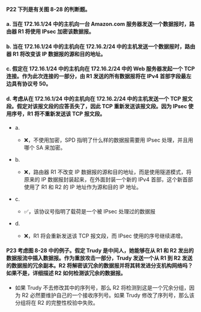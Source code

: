 #### P22 下列是有关图 8-28 的判断题。
#### a. 当在 172.16.1/24 中的主机向一台 Amazon.com 服务器发送一个数据报时，路由器 R1 将使用 IPsec 加密该数据报。
#### b. 当在 172.16.1/24 中的主机向在 172.16.2/24 中的主机发送一个数据报时，路由器 R1 将改变该 IP 数据报的源和目的地址。
#### c. 假定在 172.16.1/24 中的主机向在 172.16.2/24 中的 Web 服务器发起一个 TCP 连接。作为此次连接的一部分，由 R1 发送的所有数据报将在 IPv4 首部字段最左边具有协议号 50。
#### d. 考虑从在 172.16.1/24 中的主机向在 172.16.2/24 中的主机发送一个 TCP 报文段。假定对该报文段的应答丢失了，因此 TCP 重新发送该报文段。因为 IPsec 使用序号，R1 将不重新发送该 TCP 报文段。

   * a.
      * ❌，不使用加密，SPD 指明了什么样的数据报需要用 IPsec 处理，并且用哪个 SA 来加密。
      
   * b.
      *  ❌，路由器 R1 不改变 IP 数据报的源和目的地址，而是使用隧道模式，将原来的 IP 数据报封装起来，在外面封装一个新的 IPv4 首部，这个新首部使用了 R1 和 R2 的 IP 地址作为源和目的 IP 地址。

   * c.
      * ✅，该协议号指明了载荷是一个被 IPsec 处理过的数据报
      
   * d.
      *  ❌，R1 将会重新发送该 TCP 报文段，而 IPsec 使用的序号继续递增。 
      
#### P23 考虑图 8-28 中的例子。假定 Trudy 是中间人，她能够在从 R1 和 R2 发出的数据报流中插入数据报。作为重放攻击一部分，Trudy 发送一个从 R1 到 R2 发送的数据报的冗余副本。R2 将解密该冗余的数据报并将其转发进分支机构网络吗？如果不是，详细描述 R2 如何检测该冗余的数据报。

   * 如果 Trudy 不去修改其中的序列号，那么 R2 将检测到这是一个冗余分组，因为 R2 必然要维护自己的一个接收序列号。如果 Trudy 修改了序列号，那么该分组将在 R2 的完整性校验中失败。

